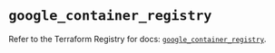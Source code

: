 # `google_container_registry`

Refer to the Terraform Registry for docs: [`google_container_registry`](https://registry.terraform.io/providers/hashicorp/google-beta/6.1.0/docs/resources/google_container_registry).
